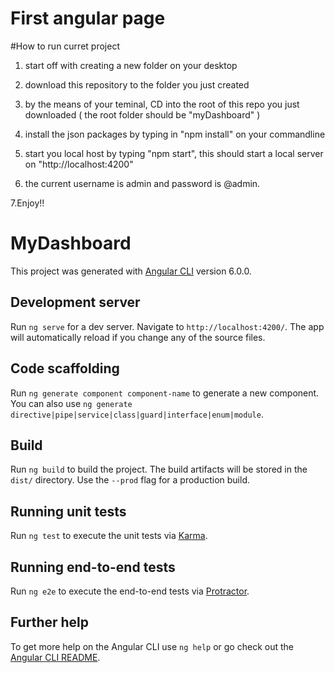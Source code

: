 # First angular page

#How to run curret project

1. start off with creating a new folder on your desktop
2. download this repository to the folder you just created
3. by the means of your teminal, CD into the root of this repo you just downloaded ( the root folder should be "myDashboard" )
4. install the json packages by typing in "npm install" on your commandline
5. start you local host by typing "npm start", this should start a local server on "http://localhost:4200"

6. the current username is admin and password is @admin.

7.Enjoy!!





# MyDashboard

This project was generated with [Angular CLI](https://github.com/angular/angular-cli) version 6.0.0.

## Development server

Run `ng serve` for a dev server. Navigate to `http://localhost:4200/`. The app will automatically reload if you change any of the source files.

## Code scaffolding

Run `ng generate component component-name` to generate a new component. You can also use `ng generate directive|pipe|service|class|guard|interface|enum|module`.

## Build

Run `ng build` to build the project. The build artifacts will be stored in the `dist/` directory. Use the `--prod` flag for a production build.

## Running unit tests

Run `ng test` to execute the unit tests via [Karma](https://karma-runner.github.io).

## Running end-to-end tests

Run `ng e2e` to execute the end-to-end tests via [Protractor](http://www.protractortest.org/).

## Further help

To get more help on the Angular CLI use `ng help` or go check out the [Angular CLI README](https://github.com/angular/angular-cli/blob/master/README.md).
